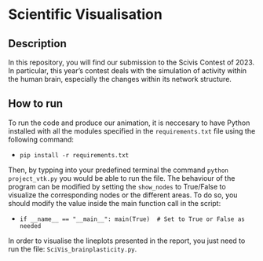 # Scientific Visualisation

## Description
In this repository, you will find our submission to the Scivis Contest of 2023. In particular, this year’s contest deals with the simulation of activity within the human brain, especially the changes within its network structure.

## How to run
To run the code and produce our animation, it is neccesary to have Python installed with all the modules specified in the `requirements.txt` file using the following command:
- `pip install -r requirements.txt`

Then, by typping into your predefined terminal the command `python project_vtk.py` you would be able to run the file. The behaviour of the program can be modified by setting the `show_nodes` to True/False to visualize the corresponding nodes or the different areas. To do so, you should modify the value inside the main function call in the script:
- `if __name__ == "__main__":
    main(True)  # Set to True or False as needed`

In order to visualise the lineplots presented in the report, you just need to run the file: `SciVis_brainplasticity.py`.

  
